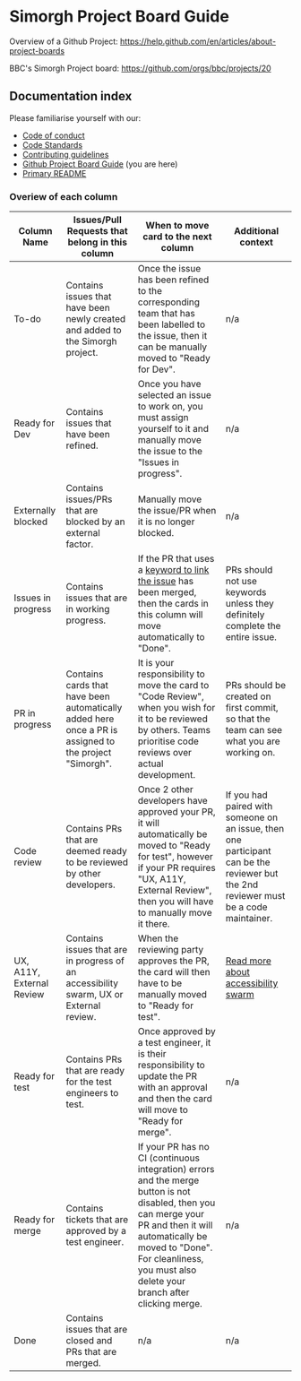 # Simorgh Project Board Guide

Overview of a Github Project: https://help.github.com/en/articles/about-project-boards

BBC's Simorgh Project board: https://github.com/orgs/bbc/projects/20

## Documentation index
Please familiarise yourself with our:
- [Code of conduct](https://github.com/bbc/simorgh/blob/latest/.github/CODE_OF_CONDUCT.md)
- [Code Standards](https://github.com/bbc/simorgh/blob/latest/docs/Code-Standards.md)
- [Contributing guidelines](https://github.com/bbc/simorgh/blob/latest/CONTRIBUTING.md)
- [Github Project Board Guide](https://github.com/bbc/simorgh/blob/latest/docs/Project-Board-Guide.md) (you are here)
- [Primary README](https://github.com/bbc/simorgh/blob/latest/README.md)

### Overiew of each column

<!-- prettier-ignore -->
| Column Name               | Issues/Pull Requests that belong in this column | When to move card to the next column | Additional context |
| ------------------------- | ------------------------------------------------| ------------------------------------ |------------------- |
| To-do | Contains issues that have been newly created and added to the Simorgh project. | Once the issue has been refined to the corresponding team that has been labelled to the issue, then it can be manually moved to "Ready for Dev". | n/a |
| Ready for Dev | Contains issues that have been refined. | Once you have selected an issue to work on, you must assign yourself to it and manually move the issue to the "Issues in progress".| n/a |
| Externally blocked | Contains issues/PRs that are blocked by an external factor. | Manually move the issue/PR when it is no longer blocked. | n/a |
| Issues in progress | Contains issues that are in working progress. | If the PR that uses a [keyword to link the issue](https://help.github.com/en/articles/closing-issues-using-keywords) has been merged, then the cards in this column will move automatically to "Done". | PRs should not use keywords unless they definitely complete the entire issue. |
| PR in progress | Contains cards that have been automatically added here once a PR is assigned to the project "Simorgh". | It is your responsibility to move the card to "Code Review", when you wish for it to be reviewed by others. Teams prioritise code reviews over actual development. | PRs should be created on first commit, so that the team can see what you are working on. |
| Code review | Contains PRs that are deemed ready to be reviewed by other developers. | Once 2 other developers have approved your PR, it will automatically be moved to "Ready for test", however if your PR requires "UX, A11Y, External Review", then you will have to manually move it there. | If you had paired with someone on an issue, then one participant can be the reviewer but the 2nd reviewer must be a code maintainer. |
| UX, A11Y, External Review | Contains issues that are in progress of an accessibility swarm, UX or External review. | When the reviewing party approves the PR, the card will then have to be manually moved to "Ready for test". | [Read more about accessibility swarm](https://bbc-news.github.io/accessibility-news-and-you/accessibility-swarms) |
| Ready for test | Contains PRs that are ready for the test engineers to test. | Once approved by a test engineer, it is their responsibility to update the PR with an approval and then the card will move to "Ready for merge". | n/a |
| Ready for merge | Contains tickets that are approved by a test engineer. | If your PR has no CI (continuous integration) errors and the merge button is not disabled, then you can merge your PR and then it will automatically be moved to "Done". For cleanliness, you must also delete your branch after clicking merge. | n/a |
| Done | Contains issues that are closed and PRs that are merged. | n/a | n/a |
